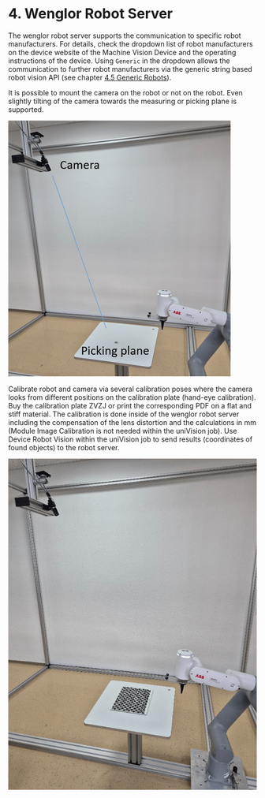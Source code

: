 # 4. Wenglor Robot Server

The wenglor robot server supports the communication to specific robot manufacturers. For details, check the dropdown list of robot manufacturers on the device website of the Machine Vision Device and the operating instructions of the device. Using `Generic` in the dropdown allows the communication to further robot manufacturers via the generic string based robot vision API (see chapter [4.5 Generic Robots](4_5_0_generic_robots.md)).

It is possible to mount the camera on the robot or not on the robot. Even slightly tilting of the camera towards the measuring or picking plane is supported.

![picking_plane](images/picking_plane.png)

Calibrate robot and camera via several calibration poses where the camera looks from different positions on the calibration plate (hand-eye calibration). Buy the calibration plate ZVZJ or print the corresponding PDF on a flat and stiff material. The calibration is done inside of the wenglor robot server including the compensation of the lens distortion and the calculations in mm (Module Image Calibration is not needed within the uniVision job). Use Device Robot Vision within the uniVision job to send results (coordinates of found objects) to the robot server.

![table_and_plate](images/table_and_plate.png)

